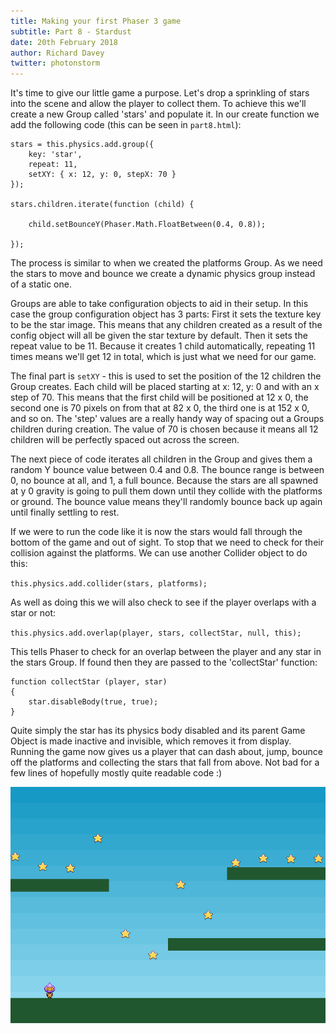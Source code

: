 ```yaml
---
title: Making your first Phaser 3 game
subtitle: Part 8 - Stardust
date: 20th February 2018
author: Richard Davey
twitter: photonstorm
---
```


It's time to give our little game a purpose. Let's drop a sprinkling of stars into the scene and allow the player to collect them. To achieve this we'll create a new Group called 'stars' and populate it. In our create function we add the following code (this can be seen in `part8.html`):

```
stars = this.physics.add.group({
    key: 'star',
    repeat: 11,
    setXY: { x: 12, y: 0, stepX: 70 }
});

stars.children.iterate(function (child) {

    child.setBounceY(Phaser.Math.FloatBetween(0.4, 0.8));

});
```

The process is similar to when we created the platforms Group. As we need the stars to move and bounce we create a dynamic physics group instead of a static one.

Groups are able to take configuration objects to aid in their setup. In this case the group configuration object has 3 parts: First it sets the texture key to be the star image. This means that any children created as a result of the config object will all be given the star texture by default. Then it sets the repeat value to be 11. Because it creates 1 child automatically, repeating 11 times means we'll get 12 in total, which is just what we need for our game.

The final part is `setXY` - this is used to set the position of the 12 children the Group creates. Each child will be placed starting at x: 12, y: 0 and with an x step of 70. This means that the first child will be positioned at 12 x 0, the second one is 70 pixels on from that at 82 x 0, the third one is at 152 x 0, and so on. The 'step' values are a really handy way of spacing out a Groups children during creation. The value of 70 is chosen because it means all 12 children will be perfectly spaced out across the screen.

The next piece of code iterates all children in the Group and gives them a random Y bounce value between 0.4 and 0.8. The bounce range is between 0, no bounce at all, and 1, a full bounce. Because the stars are all spawned at y 0 gravity is going to pull them down until they collide with the platforms or ground. The bounce value means they'll randomly bounce back up again until finally settling to rest.

If we were to run the code like it is now the stars would fall through the bottom of the game and out of sight. To stop that we need to check for their collision against the platforms. We can use another Collider object to do this:

`this.physics.add.collider(stars, platforms);`

As well as doing this we will also check to see if the player overlaps with a star or not:

`this.physics.add.overlap(player, stars, collectStar, null, this);`

This tells Phaser to check for an overlap between the player and any star in the stars Group. If found then they are passed to the 'collectStar' function:

```
function collectStar (player, star)
{
    star.disableBody(true, true);
}
```

Quite simply the star has its physics body disabled and its parent Game Object is made inactive and invisible, which removes it from display. Running the game now gives us a player that can dash about, jump, bounce off the platforms and collecting the stars that fall from above. Not bad for a few lines of hopefully mostly quite readable code :)

![image](part8.png)
